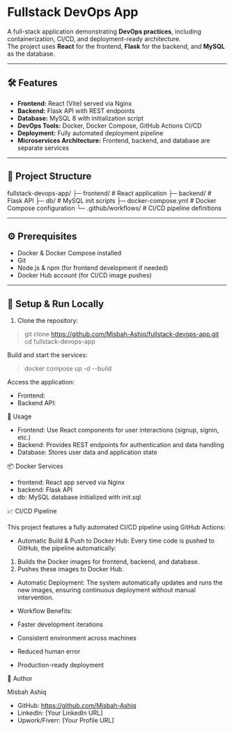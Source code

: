 
# Fullstack DevOps App

A full-stack application demonstrating **DevOps practices**, including containerization, CI/CD, and deployment-ready architecture.  
The project uses **React** for the frontend, **Flask** for the backend, and **MySQL** as the database.

---

## 🛠️ Features

- **Frontend:** React (Vite) served via Nginx
- **Backend:** Flask API with REST endpoints
- **Database:** MySQL 8 with initialization script
- **DevOps Tools:** Docker, Docker Compose, GitHub Actions CI/CD
- **Deployment:** Fully automated deployment pipeline
- **Microservices Architecture:** Frontend, backend, and database are separate services

---

## 📁 Project Structure

fullstack-devops-app/
├─ frontend/ # React application
├─ backend/ # Flask API
├─ db/ # MySQL init scripts
├─ docker-compose.yml # Docker Compose configuration
└─ .github/workflows/ # CI/CD pipeline definitions


---

## ⚙️ Prerequisites

- Docker & Docker Compose installed
- Git
- Node.js & npm (for frontend development if needed)
- Docker Hub account (for CI/CD image pushes)

---

## 🚀 Setup & Run Locally

1. Clone the repository:


> git clone https://github.com/Misbah-Ashiq/fullstack-devops-app.git
> cd fullstack-devops-app

Build and start the services:
> docker compose up -d --build

Access the application:

- Frontend: [](http://localhost:5173)
- Backend API: [](http://localhost:5000)

🔧 Usage

- Frontend: Use React components for user interactions (signup, signin, etc.)
- Backend: Provides REST endpoints for authentication and data handling
- Database: Stores user data and application state

📦 Docker Services

- frontend: React app served via Nginx
- backend: Flask API
- db: MySQL database initialized with init.sql

📈 CI/CD Pipeline

This project features a fully automated CI/CD pipeline using GitHub Actions:

- Automatic Build & Push to Docker Hub:
Every time code is pushed to GitHub, the pipeline automatically:
1. Builds the Docker images for frontend, backend, and database.
2. Pushes these images to Docker Hub.

- Automatic Deployment:
The system automatically updates and runs the new images, ensuring continuous deployment without manual intervention.

- Workflow Benefits:
 - Faster development iterations
 - Consistent environment across machines
 - Reduced human error
 - Production-ready deployment

👤 Author

Misbah Ashiq

- GitHub: https://github.com/Misbah-Ashiq
- LinkedIn: [Your LinkedIn URL]
- Upwork/Fiverr: [Your Profile URL]
